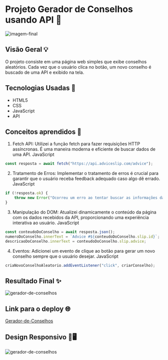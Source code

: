 # Projeto Gerador de Conselhos usando API 📃

![imagem-final](](https://github.com/Madu-Guimaraes/Projeto-Gerador-de-Conselhos/assets/146151781/37e460c6-1622-445d-b40a-840fdedbc431))

## Visão Geral 💡

O projeto consiste em uma página web simples que exibe conselhos aleatórios. Cada vez que o usuário clica no botão, um novo conselho é buscado de uma API e exibido na tela.

## Tecnologias Usadas 📌

- HTML5
- CSS
- JavaScript
- API

## Conceitos aprendidos 📖

1. Fetch API: Utilizei a função fetch para fazer requisições HTTP assíncronas. É uma maneira moderna e eficiente de buscar dados de uma API.
JavaScript

```javascript
const resposta = await fetch("https://api.adviceslip.com/advice");
```

2. Tratamento de Erros: Implementar o tratamento de erros é crucial para garantir que o usuário receba feedback adequado caso algo dê errado.
JavaScript

```javascript
if (!resposta.ok) {
    throw new Error("Ocorreu um erro ao tentar buscar as informações da API");
}
```
3. Manipulação do DOM: Atualizei dinamicamente o conteúdo da página com os dados recebidos da API, proporcionando uma experiência interativa ao usuário.
JavaScript

```javascript
const conteudoDoConselho = await resposta.json();
numeroDoConselho.innerText = `Advice #${conteudoDoConselho.slip.id}`;
descricaoDoConselho.innerText = conteudoDoConselho.slip.advice;
```
4. Eventos: Adicionei um evento de clique ao botão para gerar um novo conselho sempre que o usuário desejar.
JavaScript

```javascript
criaNovoConselhoAleatorio.addEventListener("click", criarConselho);
```

## Resultado Final ✨

![gerador-de-conselhos]()

## Link para o deploy 🌐

[Gerador-de-Conselhos](https://madu-guimaraes.github.io/Projeto-Gerador-de-Conselhos/)

## Design Responsivo 📱🖥️

![gerador-de-conselhos]()
